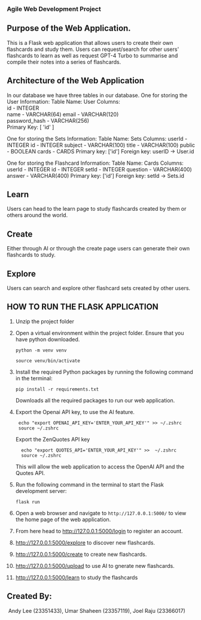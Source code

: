 ### Agile Web Development Project

## Purpose of the Web Application.
This is a Flask web application that allows users to create their own flashcards and study them.
Users can request/search for other users' flashcards to learn as well as request GPT-4 Turbo to summarise and compile their notes into a series of flashcards.

## Architecture of the Web Application

In our database we have three tables in our database.
One for storing the User Information: 
Table Name: User 
Columns:  
        id - INTEGER  
        name - VARCHAR(64)
        email - VARCHAR(120)  
        password_hash - VARCHAR(256)  
Primary Key: [ 'id' ]

One for storing the Sets Information: 
Table Name: Sets
Columns:
      userId - INTEGER
      id - INTEGER
      subject - VARCHAR(100)
      title - VARCHAR(100)
      public - BOOLEAN
      cards - CARDS
Primary key: ['id']
Foreign key: userID -> User.id

One for storing the Flashcard Information: 
Table Name: Cards
Columns:
        userId - INTEGER
        id - INTEGER
        setId - INTEGER
        question - VARCHAR(400)
        answer - VARCHAR(400)
Primary key: ['id']
Foreign key: setId -> Sets.id

## Learn
Users can head to the learn page to study flashcards created by them or others around the world.

## Create
Either through AI or through the create page users can generate their own flashcards to study.

## Explore
Users can search and explore other flashcard sets created by other users.
        

## HOW TO  RUN THE FLASK APPLICATION        

1. Unzip the project folder

2. Open a virtual environment within the project folder. Ensure that you have python downloaded.

   ```
   python -m venv venv
   ```

   ```
   source venv/bin/activate
   ```

3. Install the required Python packages by running the following command in the terminal:
   ```
   pip install -r requirements.txt
   ```

   Downloads all the required packages to run our web application.

4. Export the Openai API key, to use the AI feature.
   ```
    echo "export OPENAI_API_KEY='ENTER_YOUR_API_KEY'" >> ~/.zshrc
    source ~/.zshrc
   ```
   Export the ZenQuotes API key
    ```
      echo "export QUOTES_API='ENTER_YOUR_API_KEY'" >>  ~/.zshrc
      source ~/.zshrc
    ```
   This will allow the web application to access the OpenAI API and the Quotes API.

5. Run the following command in the terminal to start the Flask development server:

   ```
   flask run
   ```

6. Open a web browser and navigate to `http://127.0.0.1:5000/` to view the home page of the web application.      

7. From here head to http://127.0.0.1:5000/login to register an account.
8. http://127.0.0.1:5000/explore to discover new flashcards.
9. http://127.0.0.1:5000/create to create new flashcards.
10. http://127.0.0.1:5000/upload to use AI to gnerate new flashcards.
11. http://127.0.0.1:5000/learn to study the flashcards


## Created By:
⁠
Andy Lee (23351433), Umar Shaheen (23357119), Joel Raju (23366017)
